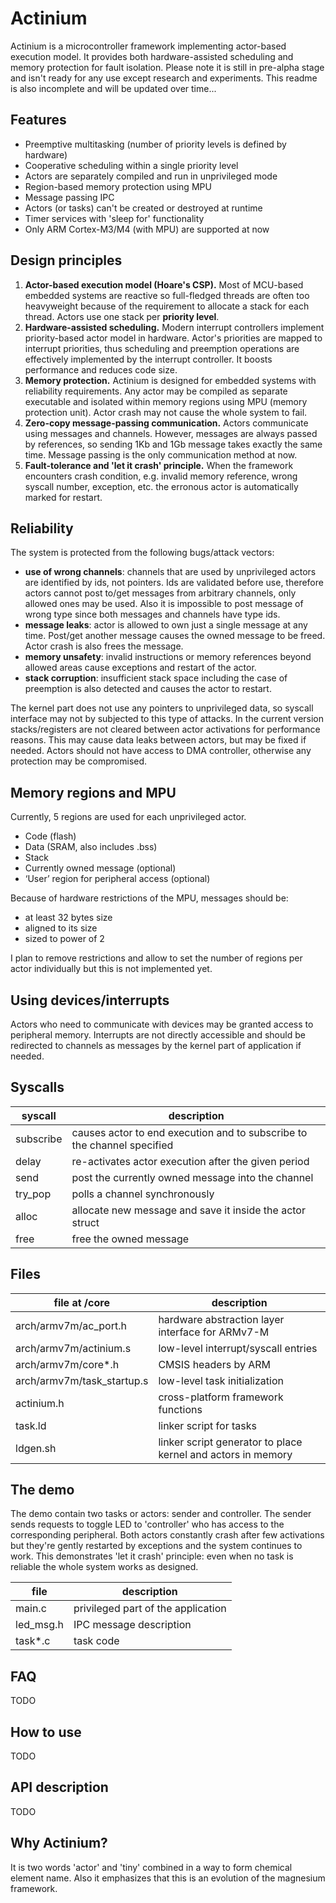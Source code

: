 Actinium
========

Actinium is a microcontroller framework implementing actor-based execution 
model. It provides both hardware-assisted scheduling and memory protection 
for fault isolation.
Please note it is still in pre-alpha stage and isn't ready for any use except
research and experiments. This readme is also incomplete and will be updated 
over time...


Features
--------

- Preemptive multitasking (number of priority levels is defined by hardware)
- Cooperative scheduling within a single priority level
- Actors are separately compiled and run in unprivileged mode
- Region-based memory protection using MPU
- Message passing IPC
- Actors (or tasks) can't be created or destroyed at runtime
- Timer services with 'sleep for' functionality
- Only ARM Cortex-M3/M4 (with MPU) are supported at now


Design principles
-----------------

1.  **Actor-based execution model (Hoare's CSP).**
    Most of MCU-based embedded systems are reactive so full-fledged threads
    are often too heavyweight because of the requirement to allocate a stack
    for each thread. Actors use one stack per **priority level**.
2.  **Hardware-assisted scheduling.**
    Modern interrupt controllers implement priority-based actor model in 
    hardware. Actor's priorities are mapped to interrupt priorities, thus
    scheduling and preemption operations are effectively implemented by
    the interrupt controller. It boosts performance and reduces code size.
3.  **Memory protection.**
    Actinium is designed for embedded systems with reliability requirements.
    Any actor may be compiled as separate executable and isolated within 
    memory regions using MPU (memory protection unit). Actor crash may not
    cause the whole system to fail.
4.  **Zero-copy message-passing communication.**
    Actors communicate using messages and channels. However, messages are
    always passed by references, so sending 1Kb and 1Gb message takes exactly
    the same time. Message passing is the only communication method at now.
5.  **Fault-tolerance and 'let it crash' principle.**
    When the framework encounters crash condition, e.g. invalid memory 
    reference, wrong syscall number, exception, etc. the erronous actor 
    is automatically marked for restart.


Reliability
-----------

The system is protected from the following bugs/attack vectors:

- **use of wrong channels**: channels that are used by unprivileged actors 
  are identified by ids, not pointers. Ids are validated before use, 
  therefore actors cannot post to/get messages from arbitrary channels, only
  allowed ones may be used. Also it is impossible to post message of wrong 
  type since both messages and channels have type ids.
- **message leaks**: actor is allowed to own just a single message at any 
  time. Post/get another message causes the owned message to be freed. Actor 
  crash is also frees the message.
- **memory unsafety**: invalid instructions or memory references beyond 
  allowed areas cause exceptions and restart of the actor.
- **stack corruption**: insufficient stack space including the case of 
  preemption is also detected and causes the actor to restart.


The kernel part does not use any pointers to unprivileged data, so syscall 
interface may not by subjected to this type of attacks. In the current 
version stacks/registers are not cleared between actor activations for 
performance reasons. This may cause data leaks between actors, but may be 
fixed if needed. Actors should not have access to DMA controller, otherwise 
any protection may be compromised.


Memory regions and MPU
----------------------

Currently, 5 regions are used for each unprivileged actor.
- Code (flash)
- Data (SRAM, also includes .bss)
- Stack
- Currently owned message (optional)
- ‘User’ region for peripheral access (optional)

Because of hardware restrictions of the MPU, messages should be:
- at least 32 bytes size
- aligned to its size
- sized to power of 2

I plan to remove restrictions and allow to set the number of regions per 
actor individually but this is not implemented yet.


Using devices/interrupts
------------------------

Actors who need to communicate with devices may be granted access to 
peripheral memory. Interrupts are not directly accessible and should 
be redirected to channels as messages by the kernel part of application if 
needed.


Syscalls
--------

| syscall      | description |
|--------------|-------------|
|subscribe | causes actor to end execution and to subscribe to the channel specified |
|delay     | re-activates actor execution after the given period |
|send      | post the currently owned message into the channel |
|try_pop   | polls a channel synchronously |
|alloc     | allocate new message and save it inside the actor struct |
|free      | free the owned message |


Files
-----


| file at /core  | description |
|----------------|-------------|
|arch/armv7m/ac_port.h      | hardware abstraction layer interface for ARMv7-M |
|arch/armv7m/actinium.s     | low-level interrupt/syscall entries |
|arch/armv7m/core*.h        | CMSIS headers by ARM |
|arch/armv7m/task_startup.s | low-level task initialization |
|actinium.h                 | cross-platform framework functions |
|task.ld                    | linker script for tasks |
|ldgen.sh                   | linker script generator to place kernel and actors in memory |


The demo
--------

The demo contain two tasks or actors: sender and controller. The sender sends
requests to toggle LED to 'controller' who has access to the corresponding 
peripheral. Both actors constantly crash after few activations but they're 
gently restarted by exceptions and the system continues to work.
This demonstrates 'let it crash' principle: even when no task is reliable 
the whole system works as designed.


| file      | description |
|-----------|------------------------------------|
| main.c    | privileged part of the application |
| led_msg.h | IPC message description |
| task*.c   | task code |


FAQ
---

TODO


How to use
----------

TODO


API description
---------------

TODO


Why Actinium?
-------------

It is two words 'actor' and 'tiny' combined in a way to form chemical element 
name. Also it emphasizes that this is an evolution of the magnesium framework.

